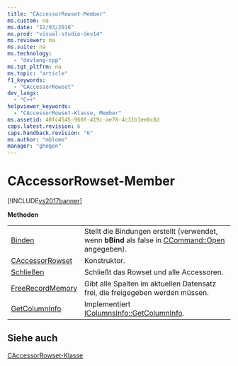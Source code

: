 ```yaml
---
title: "CAccessorRowset-Member"
ms.custom: na
ms.date: "12/03/2016"
ms.prod: "visual-studio-dev14"
ms.reviewer: na
ms.suite: na
ms.technology: 
  - "devlang-cpp"
ms.tgt_pltfrm: na
ms.topic: "article"
f1_keywords: 
  - "CAccessorRowset"
dev_langs: 
  - "C++"
helpviewer_keywords: 
  - "CAccessorRowset-Klasse, Member"
ms.assetid: 40fc4545-960f-419c-ae78-4c31b1ee8c8d
caps.latest.revision: 6
caps.handback.revision: "6"
ms.author: "mblome"
manager: "ghogen"
---
```

# CAccessorRowset-Member
[!INCLUDE[vs2017banner](../../assembler/inline/includes/vs2017banner.md)]

**Methoden**  
  
|||  
|-|-|  
|[Binden](../../data/oledb/caccessorrowset-bind.md)|Stellt die Bindungen erstellt \(verwendet, wenn **bBind** als false in [CCommand::Open](../../data/oledb/ccommand-open.md) angegeben\).|  
|[CAccessorRowset](../../data/oledb/caccessorrowset-caccessorrowset.md)|Konstruktor.|  
|[Schließen](../../data/oledb/caccessorrowset-close.md)|Schließt das Rowset und alle Accessoren.|  
|[FreeRecordMemory](../../data/oledb/caccessorrowset-freerecordmemory.md)|Gibt alle Spalten im aktuellen Datensatz frei, die freigegeben werden müssen.|  
|[GetColumnInfo](../../data/oledb/caccessorrowset-getcolumninfo.md)|Implementiert [IColumnsInfo::GetColumnInfo](https://msdn.microsoft.com/en-us/library/ms722704.aspx).|  
  
## Siehe auch  
 [CAccessorRowset\-Klasse](../../data/oledb/caccessorrowset-class.md)